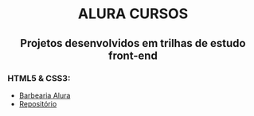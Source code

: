 <h1 align="center">ALURA CURSOS</h1>
<h2 align="center">Projetos desenvolvidos em trilhas de estudo front-end</h2>


### HTML5 & CSS3:
* <a href="https://alura-barbearia.netlify.app/" target="_blank">Barbearia Alura</a>
* <a href="https://github.com/anamlcl/aluracursos/tree/main/html5-e-css3/barbearia-alura" target="_blank">Repositório</a>